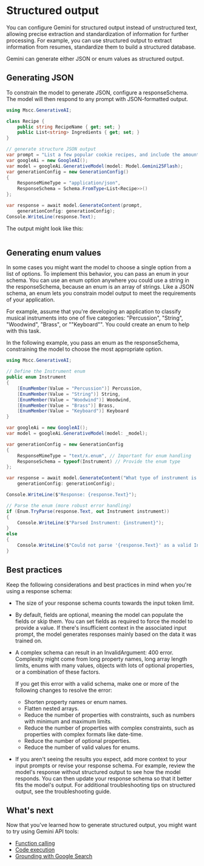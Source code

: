 # Structured output

You can configure Gemini for structured output instead of unstructured text, allowing precise extraction and standardization of information for further processing. For example, you can use structured output to extract information from resumes, standardize them to build a structured database.

Gemini can generate either JSON or enum values as structured output.

## Generating JSON

To constrain the model to generate JSON, configure a responseSchema. The model will then respond to any prompt with JSON-formatted output.

```csharp
using Mscc.GenerativeAI;

class Recipe {
    public string RecipeName { get; set; }
    public List<string> Ingredients { get; set; }
}

// generate structure JSON output
var prompt = "List a few popular cookie recipes, and include the amounts of ingredients.";
var googleAi = new GoogleAI();
var model = googleAi.GenerativeModel(model: Model.Gemini25Flash);
var generationConfig = new GenerationConfig()
{
    ResponseMimeType = "application/json",
    ResponseSchema = Schema.FromType<List<Recipe>>()
};

var response = await model.GenerateContent(prompt, 
    generationConfig: generationConfig);
Console.WriteLine(response.Text);
```

The output might look like this:

```json

```

## Generating enum values

In some cases you might want the model to choose a single option from a list of options. To implement this behavior, you can pass an enum in your schema. You can use an enum option anywhere you could use a string in the responseSchema, because an enum is an array of strings. Like a JSON schema, an enum lets you constrain model output to meet the requirements of your application.

For example, assume that you're developing an application to classify musical instruments into one of five categories: "Percussion", "String", "Woodwind", "Brass", or ""Keyboard"". You could create an enum to help with this task.

In the following example, you pass an enum as the responseSchema, constraining the model to choose the most appropriate option.

```csharp
using Mscc.GenerativeAI;

// Define the Instrument enum
public enum Instrument
{
    [EnumMember(Value = "Percussion")] Percussion,
    [EnumMember(Value = "String")] String,
    [EnumMember(Value = "Woodwind")] Woodwind,
    [EnumMember(Value = "Brass")] Brass,
    [EnumMember(Value = "Keyboard")] Keyboard
}

var googleAi = new GoogleAI();
var model = googleAi.GenerativeModel(model: _model);

var generationConfig = new GenerationConfig
{
    ResponseMimeType = "text/x.enum", // Important for enum handling
    ResponseSchema = typeof(Instrument) // Provide the enum type
};

var response = await model.GenerateContent("What type of instrument is an oboe?", 
    generationConfig: generationConfig);

Console.WriteLine($"Response: {response.Text}");

// Parse the enum (more robust error handling)
if (Enum.TryParse(response.Text, out Instrument instrument))
{
    Console.WriteLine($"Parsed Instrument: {instrument}");
}
else
{
    Console.WriteLine($"Could not parse '{response.Text}' as a valid Instrument enum.");
}
```

## Best practices

Keep the following considerations and best practices in mind when you're using a response schema:

- The size of your response schema counts towards the input token limit.
- By default, fields are optional, meaning the model can populate the fields or skip them. You can set fields as required to force the model to provide a value. If there's insufficient context in the associated input prompt, the model generates responses mainly based on the data it was trained on.

- A complex schema can result in an InvalidArgument: 400 error. Complexity might come from long property names, long array length limits, enums with many values, objects with lots of optional properties, or a combination of these factors.

  If you get this error with a valid schema, make one or more of the following changes to resolve the error:
  - Shorten property names or enum names.
  - Flatten nested arrays.
  - Reduce the number of properties with constraints, such as numbers with minimum and maximum limits.
  - Reduce the number of properties with complex constraints, such as properties with complex formats like date-time.
  - Reduce the number of optional properties.
  - Reduce the number of valid values for enums.

- If you aren't seeing the results you expect, add more context to your input prompts or revise your response schema. For example, review the model's response without structured output to see how the model responds. You can then update your response schema so that it better fits the model's output. For additional troubleshooting tips on structured output, see the troubleshooting guide.

## What's next

Now that you've learned how to generate structured output, you might want to try using Gemini API tools:

- [Function calling](function-calling.md)
- [Code execution](code-execution.md)
- [Grounding with Google Search](google-search.md)
